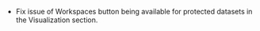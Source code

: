 - Fix issue of Workspaces button being available for protected datasets in the Visualization section.